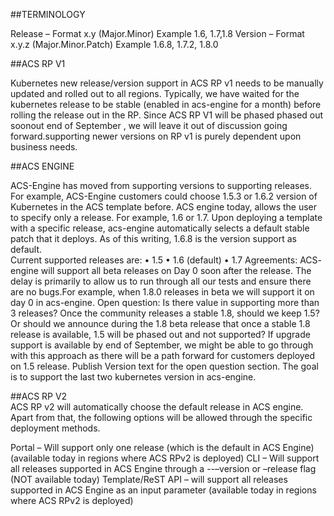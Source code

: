 ##TERMINOLOGY 

Release – Format x.y (Major.Minor) Example 1.6, 1.7,1.8
Version – Format x.y.z (Major.Minor.Patch) Example 1.6.8, 1.7.2, 1.8.0

##ACS RP V1

Kubernetes new release/version support in ACS RP v1 needs to be manually updated and rolled out to all regions. Typically, we have waited for the kubernetes release to be stable (enabled in acs-engine for a month) before rolling the release out in the RP. Since ACS RP V1 will be phased phased out soonout end of September , we will leave it out of discussion going forward.supporting newer versions on RP v1 is purely dependent upon business needs.
	
##ACS ENGINE 

ACS-Engine has moved from supporting versions to supporting releases. For example, ACS-Engine customers could choose 1.5.3 or 1.6.2 version of Kubernetes in the ACS template before. ACS engine today, allows the user to specify only a release. For example, 1.6 or 1.7. Upon deploying a template with a specific release, acs-engine automatically selects a default stable patch that it deploys. As of this writing, 1.6.8 is the version support as default.  
Current supported releases are:
•	1.5
•	1.6 (default)
•	1.7
Agreements:
ACS- engine  will support all beta releases on Day 0  soon after the release. The delay is primarily to allow us to run through all our tests and ensure there are no bugs.For example, when 1.8.0 releases in beta we will support it on day 0 in acs-engine.
Open question:
Is there value in supporting more than 3 releases? Once the community releases a stable 1.8, should we keep 1.5? Or should we announce during the 1.8 beta release that once a stable 1.8 release is available, 1.5 will be phased out and not supported? If upgrade support is available by end of September, we might be able to go through with this approach as there will be a path forward for customers deployed on 1.5 release. 
Publish Version text for the open question section.
The goal is to support the last two kubernetes version in acs-engine. 

##ACS RP V2  
        ACS RP v2 will automatically choose the default release in ACS engine. Apart from that, the following options will be allowed through the specific deployment methods.

Portal – Will support only one release (which is the default in ACS Engine) (available today in regions where ACS RPv2 is deployed)
CLI – Will support all releases supported in ACS Engine through a --–version or –release  flag (NOT available today)
Template/ReST API – will support all releases supported in ACS Engine as an input parameter (available today in regions where ACS RPv2 is deployed)
